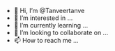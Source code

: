 - 👋 Hi, I’m @Tanveertanve
- 👀 I’m interested in ...
- 🌱 I’m currently learning ...
- 💞️ I’m looking to collaborate on ...
- 📫 How to reach me ...

<!---
Tanveertanve/Tanveertanve is a ✨ special ✨ repository because its `README.md` (this file) appears on your GitHub profile.
You can click the Preview link to take a look at your changes.
--->
